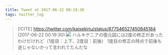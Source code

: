 ```yaml
---
title: Tweet at 2017-06-22 00:19:30
tags: twitter_log
---
```


> [!CITE] https://twitter.com/kaisekiriu/status/877546527450845184 (2017-06-22 00:19:30)
> ![](https://twitter.com/kaisekiriu/status/877546527450845184)
> ハルキゲニアの復元図には2度の修正があったわけだけれど（1度目：上下、2度目：前後）
> 1度目の修正の時点で前後も逆じゃないかって言われてたんだな
